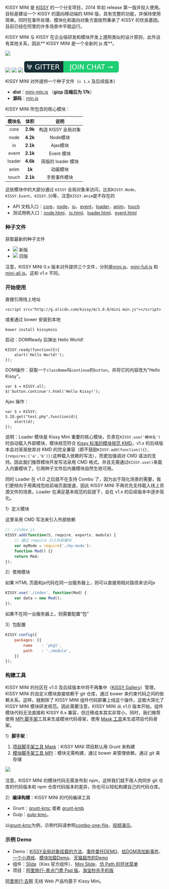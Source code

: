 
KISSY MINI 是 [KISSY](http://docs.kissyui.com) 的一个分支项目，2014 年初 release 第一版并投入使用。目标是建设一个 KISSY 的面向移动端的 MINI 版，具有完整的功能，并保持使用简单。同时在事件处理、模块化和面向对象方面依然秉承了 KISSY 的优良基因。目前已经在阿里的许多场景中平稳运行。 

KISSY MINI 与 KISSY 在企业级研发和模块开发上遵照类似的设计原则，此外没有其他关系，因此** KISSY MINI 是一个全新的 js 库**。

<img src="https://gw.alicdn.com/tps/TB1N6CAJXXXXXXJXpXXXXXXXXXX-524-392.png" width="150" />

<span class="gitter">[![](https://badge.fury.io/bo/kissymini.svg)](http://badge.fury.io/bo/kissymini)
[![](https://img.shields.io/github/tag/kissymini/kissymini.github.io.svg)](http://github.com/kissymini/kissymini.github.io)
![](https://img.shields.io/badge/kissymini-available-green.svg?style=flat-square)
[![](/images/gitter.svg)](https://gitter.im/kissymini?utm_source=share-link&utm_medium=link&utm_campaign=share-link)</span>

KISSY MINI 对外提供一个种子文件（`v 1.x` 及后续版本）

- **dist**：[mini-min.js](http://g.alicdn.com/kissy/m/1.0.0/mini-min.js) （**gizp 压缩后为 17k**）
- **源码**：[min.js](http://g.alicdn.com/kissy/m/1.0.0/mini.js)


KISSY MINI 所包含的核心模块：

| 模块名                 | 体积      | 说明			|
|:--------------------:|:--------------------:|:--------------------:|
| core             | **2.9k** | 构造 KISSY 全局对象  |
| node			| **4.2k** |Node模块   |
| io		| **2.1k** |Ajax模块   |
| event			| **2.1k** |Event 模块   |
| loader			| **4.6k**  |简版的 loader 模块	|
| anim			| **1k**			|动画模块   |
| touch 			| **2.1k**			|手势事件模块|

这些模块中的大部分通过 `KISSY` 全局对象来访问，比如`KISSY.Node`、`KISSY.Event`、`KISSY.IO`等，注意`KISSY.Anim`是不存在的

- API 文档入口：[core](./docs/core.html)，[node](./docs/node.html)，[io](./docs/io.html)，[event](./docs/event.html)，[loader](./docs/loader.html)，[anim](./docs/anim.html)，[touch](./docs/touch.html)
- 测试用例入口：[node.html](./tests/node.html)、[io.html](./tests/io.html)、[loader.html](./tests/loader.html)、[event.html](./tests/event.html)

### 种子文件

获取最新的种子文件 

- <a href="http://g.alicdn.com/kissy/m/1.0.0/mini-min.js" style="background:none" >![](https://img.shields.io/badge/kissy%20mini-1.0.0-green.svg)</a> 新版 
- <a href="http://g.alicdn.com/kissy/m/0.3.11/mini-full-min.js" style="background:none">![](https://img.shields.io/badge/kissy%20mini-0.3.11-orange.svg)</a> 旧版

注意，KISSY MINI 0.x 版本对外提供三个文件，分别是[mini.js](http://g.alicdn.com/kissy/m/0.3.11/mini-min.js)、[mini-full.js](http://g.alicdn.com/kissy/m/0.3.11/mini-full-min.js) 和 [mini-all.js](http://g.alicdn.com/kissy/m/0.3.11/mini-all-min.js)。这和 v1.x 不同。

### 开始使用

直接引用线上地址

	<script src="http://g.alicdn.com/kissy/m/1.0.0/mini-min.js"></script>

或者通过 bower 安装到本地

	bower install kissymini

启动：DOMReady 后弹出 Hello World!

	KISSY.ready(function(S){
	    alert('Hello World!');
	});

DOM操作：获取一个`className`叫`continue`的`button`，并将它的内容改为"Hello Kissy"。

	var $ = KISSY.all;
	$('button.continue').html('Hello Kissy!');

Ajax 操作：

	var S = KISSY;
	S.IO.get("test.php",function(d){
		alert(d);
	});

说明：Loader 模块是 Kissy Mini 重要的核心模块，负责在`KISSY.use('模块名')`时自动载入外部模块，模块规范符合 [Kissy 标准的模块规范 KMD](http://docs.kissyui.com/1.4/docs/html/guideline/kmd.html)。v1.x 的后续版本会对渐渐放弃对 KMD 的完全兼容（即不鼓励`KISSY.add(function(){},{requires:['a','b']})`这种载入依赖的写法），而更加强调对 CMD 语法的支持。因此我们推荐模块开发写法采用 CMD 格式。并且无需通过`KISSY.use()`来载入内置模块了。引用种子文件后内置模块自然生效可用。

同时 Loader 在 v1.0 之后就不在支持 Combo 了，因为出于简化场景的需要，我们更倾向于用离线包给前端页面提速，因此 KISSY MINI 不再优先支持载入线上资源文件的场景。Loader 在满足基本规范的前提下，会在 v1.x 的后续版本中逐步简化。

1）定义模块

这里采用 CMD 写法来引入外部依赖

``` javascript
// ./index.js
KISSY.add(function(S, require, exports, module) {
	// 通过 require 引入外部模块
	var myMode = require('./my-mode');
    function Mod() {}
    return Mod;
});
```

2）使用模块

如果 HTML 页面和js代码在同一台服务器上，则可以直接用相对路径来访问js

``` javascript
KISSY.use('./index', function(Mod) {
    var data = new Mod();
});

```

如果不在同一台服务器上，则需要配置“包”

3）包配置

``` javascript
KISSY.config({
    packages: [{
        name    : 'pkg1',
        path    : './module',
    }]
});
```

### 构建工具

KISSY MINI 的社区在 v1.0 及后续版本中将不再集中（[KISSY Gallery](http://kpm.taobao.net/)）管理，KISSY MINI 的自定义模块直接依赖于 git 仓库，通过 bower 来约束代码之间的依赖关系。这样，就剔除了 KISSY MINI 组件代码部署上线这个操作，这极大简化了 KISSY MINI 模块研发规范。因此需要注意，KISSY MINI 从 v1.0 版本开始，组件模块代码无法直接和 KISSY 6.x 兼容，但迁移成本其实非常小。同时，我们推荐使用 [MPI 脚手架](http://github.com/jayli/generator-mpi)工具来生成模块代码骨架，使用 [Mask 工具](http://github.com/jayli/generator-mask)来生成项目代码骨架。

1）**脚手架**：

1. [项目脚手架工具 Mask](http://github.com/jayli/generator-mask)：KISSY MINI 项目默认用 Grunt 来构建
1. [模块脚手架工具 MPI](http://github.com/jayli/generator-mpi)：模块无需构建，通过 bower 来管理依赖，通过 git 来存储

<img src="https://gw.alicdn.com/tps/TB10xPGJXXXXXb0XFXXXXXXXXXX-800-602.png" width="400" />

注意，KISSY MINI 的模块代码无需发布到 npm，这样我们就不用人肉同步 git 仓库的代码版本和 npm 仓库代码版本的差异，你也可以轻松构建自己的代码仓库。

2）**编译构建**：KISSY MINI 的代码编译工具

- Grunt：[grunt-kmc](https://github.com/daxingplay/grunt-kmc) 或者 [grunt-kmb](https://www.npmjs.com/package/grunt-kmb)
- Gulp：[gulp-kmc](https://www.npmjs.com/package/gulp-kmc)。

以[grunt-kmc](https://github.com/daxingplay/grunt-kmc)为例，示例代码请参照[combo-one-file](https://github.com/daxingplay/grunt-kmc/tree/master/example/combo-one-file)，[视频演示](http://asciinema.org/a/6732)。

### 示例 Demo

- Demo：[KISSY全局对象挂载的方法](./demo/api/kissy-api.html)、[事件委托DEMO](./demo/dump/delegate.html)、[给DOM添加新事件](./demo/dump/fx.html)、[一个小游戏](./demo/game/index.html)、[模块加载Demo](./demo/modules-loader/index.html)、[天猫超市的Demo](./demo/slide_and_lazyload/index.html)
- 组件：[Slide](http://kissygalleryteam.github.io/slide/1.3/demo/index.html)（Kiss 官方组件）、[Mini Slide](/demo/slide/index.htm)、[仿 Path 的环状菜单](/demo/ringnav/index.htm)
- 项目：[阿里旅行-景点门票 Pad 版](http://h5.m.taobao.com/trip/ticket/pad/search/index.html?ttid=703628@taobao_ipad_4.0)，[淘宝秒杀手机版](http://wapp.m.taobao.com/mseckill/index.html?host=h5.m.taobao.com)

[阿里旅行·去啊](http://h5.m.taobao.com/trip/home/index.html) 无线 Web 产品均基于 Kissy Mini。
